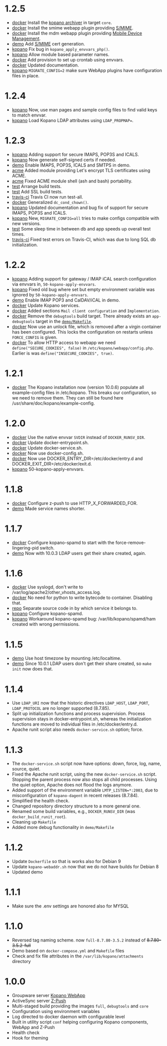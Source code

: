 # 1.2.5

- [docker](Dockerfile) Install the [kopano archiver](https://documentation.kopano.io/kopano_archiver_manual/) in target `core`.
- [docker](Dockerfile) Install the smime webapp plugin providing [S/MIME](https://kopano.com/blog/s-mime-plugin-description/).
- [docker](Dockerfile) Install the mdm webapp plugin providing [Mobile Device Management](https://documentation.kopano.io/webapp_mdm_manual/).
- [demo](demo) Add [S/MIME](https://kopano.com/blog/s-mime-plugin-description/) cert generation.
- [kopano](src/kopano/entry.d/10-kopano-common) Fix bug in `kopano_apply_envvars_php()`.
- [kopano](src/kopano/entry.d/10-kopano-common) Allow module based parameter names.
- [docker](src/docker/bin/docker-config.sh) Add provision to set up crontab using envvars.
- [docker](README.md) Updated documentation.
- [kopano](src/kopano) `MIGRATE_CONFIG=2` make sure WebApp plugins have configuration files in place.
# 1.2.4

- [kopano](src/kopano) Now, use man pages and sample config files to find valid keys to match envvar.
- [kopano](src/kopano) Load Kopano LDAP attributes using `LDAP_PROPMAP=`.

# 1.2.3

- [kopano](src/kopano) Adding support for secure IMAPS, POP3S and ICALS.
- [kopano](src/kopano) Now generate self-signed certs if needed.
- [demo](demo) Enable IMAPS, POP3S, ICALS and SMTPS in demo.
- [acme](src/acme) Added module providing Let's encrypt TLS certificates using ACME.
- [acme](src/acme) Fixed ACME module shell (ash and bash) portability.
- [test](test/Makefile) Arrange build tests.
- [test](test/Makefile) Add SSL build tests.
- [travis-ci](.travis.yml) Travis CI now run test-all.
- [docker](src/docker/bin/docker-config.sh) Generalized `dc_cond_chown()`.
- [kopano](src/kopano) Updated documentation and bug fix of support for secure IMAPS, POP3S and ICALS.
- [kopano](src/kopano) New, `MIGRATE_CONFIG=all` tries to make configs compatible with new versions.
- [test](test/Makefile) Some sleep time in between db and app speeds up overall test times.
- [travis-ci](.travis.yml) Fixed test errors on Travis-CI, which was due to long SQL db initialization.

# 1.2.2

- [kopano](src/kopano) Adding support for gateway / IMAP iCAL search configuration via envvars in, `50-kopano-apply-envvars`.
- [kopano](src/kopano) Fixed old bug where set but empty environment variable was ignored by `50-kopano-apply-envvars`.
- [demo](demo) Enable IMAP POP3 and CalDAV/iCAL in demo.
- [docker](Dockerfile) Update Kopano services.
- [docker](README.md) Added sections `Mail client configuration` and `Implementation`.
- [docker](Dockerfile) Remove the `debugtools` build target. There already exists an `app-debugtools` target in the [`demo/Makefile`](demo/Makefile).
- [docker](Dockerfile) Now use an unlock file, which is removed after a virgin container has been configured. This locks the configuration on restarts unless `FORCE_CONFIG` is given.
- [docker](Dockerfile) To allow HTTP access to webapp we need `define("SECURE_COOKIES", false)` in `/etc/kopano/webapp/config.php`. Earlier is was `define("INSECURE_COOKIES", true)`.

# 1.2.1

- [docker](Dockerfile) The Kopano installation now (version 10.0.6) populate all example-config files in /etc/kopano. This breaks our configuration, so we need to remove them. They can still be found here /usr/share/doc/kopano/example-config.

# 1.2.0

- [docker](src/docker) Use the native envvar `SVDIR` instead of `DOCKER_RUNSV_DIR`.
- [docker](src/docker) Update docker-entrypoint.sh.
- [docker](src/docker) Update docker-service.sh.
- [docker](src/docker) Now use docker-config.sh.
- [docker](src/docker) Now use DOCKER_ENTRY_DIR=/etc/docker/entry.d and DOCKER_EXIT_DIR=/etc/docker/exit.d.
- [kopano](src/kopano) 50-kopano-apply-envvars.

# 1.1.8

- [docker](Dockerfile) Configure z-push to use HTTP_X_FORWARDED_FOR.
- [demo](demo) Made service names shorter.

# 1.1.7

- [docker](Dockerfile) Configure kopano-spamd to start with the force-remove-lingering-pid switch.
- [demo](demo) Now with 10.0.3 LDAP users get their share created, again.

# 1.1.6

- [docker](Dockerfile) Use syslogd, don't write to /var/log/apache2/other_vhosts_access.log.
- [docker](Dockerfile) No need for python to write bytecode to container. Disabling that.
- [repo](src) Separate source code in by which service it belongs to.
- [kopano](src/kopano) Configure kopano-spamd.
- [kopano](src/kopano) Workaround kopano-spamd bug: /var/lib/kopano/spamd/ham created with wrong permissions.

# 1.1.5

- [demo](demo) Use host timezone by mounting /etc/localtime.
- [demo](demo) Since 10.0.1 LDAP users don't get their share created, so `make init` now does that.

# 1.1.4

- Use `LDAP_URI` now that the historic directives `LDAP_HOST`, `LDAP_PORT`, `LDAP_PROTOCOL` are no longer supported (8.7.85).
- Split up initialization functions and process supervision. Process supervision stays in docker-entrypoint.sh, whereas the initialization functions are moved to individual files in /etc/docker/entry.d.
- Apache runit script also needs `docker-service.sh` option; force.

# 1.1.3

- The `docker-service.sh` script now have options:  down, force, log, name, source, quiet.
- Fixed the Apache runit script, using the new `docker-service.sh` script. Stopping the parent process now also stops all child processes. Using the quiet option, Apache does not flood the logs anymore.
- Added support of the environment variable `LMTP_LISTEN=*:2003`, due to misconfiguration of `kopano-dagent` in recent releases (8.7.84).
- Simplified the health check.
- Changed repository directory structure to a more general one.
- Renamed some build variables, e.g., `DOCKER_RUNSV_DIR` (was `docker_build_runit_root`).
- Cleaning up `Makefile`
- Added more debug functionality in `demo/Makefile`

# 1.1.2

- Update `Dockerfile` so that is works also for Debian 9
- Update `kopano-webaddr.sh` now that we do not have builds for Debian 8
- Updated demo

# 1.1.1

- Make sure the .env settings are honored also for MYSQL

# 1.1.0

- Reversed tag naming scheme. now `full-8.7.80-3.5.2` instead of ~~8.7.80-3.5.2-full~~
- Demo based on `docker-compose.yml` and `Makefile` files
- Check and fix file attributes in the `/var/lib/kopano/attachments` directory

# 1.0.0

- Groupware server [Kopano WebApp](https://kopano.io/)
- ActiveSync server [Z-Push](http://z-push.org/)
- Multi-staged build providing the images `full`, `debugtools` and `core`
- Configuration using environment variables
- Log directed to docker daemon with configurable level
- Built in utility script `conf` helping configuring Kopano components, WebApp and Z-Push
- Health check
- Hook for theming


